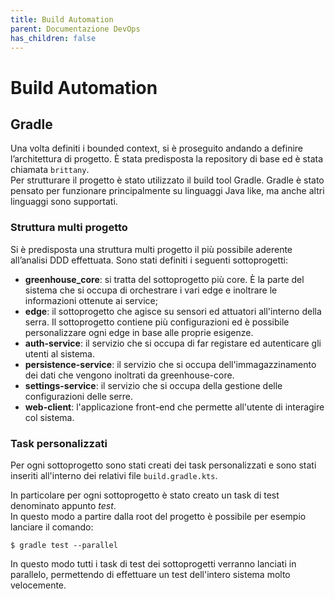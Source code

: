 ```yaml
---
title: Build Automation
parent: Documentazione DevOps
has_children: false
---
```


# Build Automation

## Gradle

Una volta definiti i bounded context, si è proseguito andando a definire l’architettura di progetto.
È stata predisposta la repository di base ed è stata chiamata ```brittany```.  
Per strutturare il progetto è stato utilizzato il build tool Gradle.
Gradle è stato pensato per funzionare principalmente su linguaggi Java like, ma anche altri linguaggi sono supportati.

### Struttura multi progetto
Si è predisposta una struttura multi progetto il più possibile aderente all’analisi DDD effettuata. Sono stati definiti i seguenti sottoprogetti:

- __greenhouse_core__: si tratta del sottoprogetto più core. È la parte del sistema che si occupa di orchestrare i vari edge e inoltrare le informazioni ottenute ai service;
- __edge__: il sottoprogetto che agisce su sensori ed attuatori all'interno della serra. Il sottoprogetto contiene più configurazioni ed è possibile personalizzare ogni edge in base alle proprie esigenze.
- __auth-service__: il servizio che si occupa di far registare ed autenticare gli utenti al sistema.
- __persistence-service__: il servizio che si occupa dell'immagazzinamento dei dati che vengono inoltrati da greenhouse-core.
- __settings-service__: il servizio che si occupa della gestione delle configurazioni delle serre.
- __web-client__: l'applicazione front-end che permette all'utente di interagire col sistema.

### Task personalizzati

Per ogni sottoprogetto sono stati creati dei task personalizzati e sono stati inseriti all'interno dei relativi file ```build.gradle.kts```.

In particolare per ogni sottoprogetto è stato creato un task di test denominato appunto _test_.  
In questo modo a partire dalla root del progetto è possibile per esempio lanciare il comando:
```shell
$ gradle test --parallel
```
In questo modo tutti i task di test dei sottoprogetti verranno lanciati in parallelo, permettendo di effettuare un test dell'intero sistema molto velocemente.
